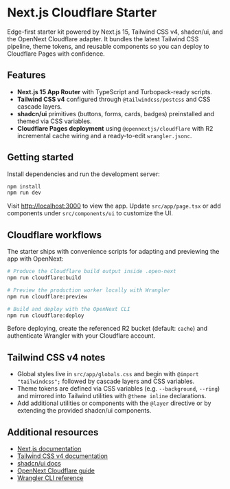 # Next.js Cloudflare Starter

Edge-first starter kit powered by Next.js 15, Tailwind CSS v4, shadcn/ui, and the OpenNext Cloudflare adapter. It bundles the latest Tailwind CSS pipeline, theme tokens, and reusable components so you can deploy to Cloudflare Pages with confidence.

## Features

- **Next.js 15 App Router** with TypeScript and Turbopack-ready scripts.
- **Tailwind CSS v4** configured through `@tailwindcss/postcss` and CSS cascade layers.
- **shadcn/ui** primitives (buttons, forms, cards, badges) preinstalled and themed via CSS variables.
- **Cloudflare Pages deployment** using `@opennextjs/cloudflare` with R2 incremental cache wiring and a ready-to-edit `wrangler.jsonc`.

## Getting started

Install dependencies and run the development server:

```bash
npm install
npm run dev
```

Visit [http://localhost:3000](http://localhost:3000) to view the app. Update `src/app/page.tsx` or add components under `src/components/ui` to customize the UI.

## Cloudflare workflows

The starter ships with convenience scripts for adapting and previewing the app with OpenNext:

```bash
# Produce the Cloudflare build output inside .open-next
npm run cloudflare:build

# Preview the production worker locally with Wrangler
npm run cloudflare:preview

# Build and deploy with the OpenNext CLI
npm run cloudflare:deploy
```

Before deploying, create the referenced R2 bucket (default: `cache`) and authenticate Wrangler with your Cloudflare account.

## Tailwind CSS v4 notes

- Global styles live in `src/app/globals.css` and begin with `@import "tailwindcss";` followed by cascade layers and CSS variables.
- Theme tokens are defined via CSS variables (e.g. `--background`, `--ring`) and mirrored into Tailwind utilities with `@theme inline` declarations.
- Add additional utilities or components with the `@layer` directive or by extending the provided shadcn/ui components.

## Additional resources

- [Next.js documentation](https://nextjs.org/docs)
- [Tailwind CSS v4 documentation](https://tailwindcss.com)
- [shadcn/ui docs](https://ui.shadcn.com)
- [OpenNext Cloudflare guide](https://opennext.js.org/cloudflare)
- [Wrangler CLI reference](https://developers.cloudflare.com/workers/wrangler/)
